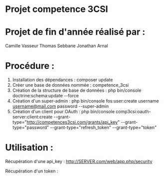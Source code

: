Projet competence 3CSI
==================

Projet de fin d'année réalisé par :
==================
Camille Vasseur
Thomas Sebbane
Jonathan Arnal

Procédure :
==================

1) Installation des dépendances : composer update
2) Créer une base de données nommée : competence_3csi
3) Création de la structure de base de données : php bin/console doctrine:schema:update --force
4) Création d'un super-admin : php bin/console fos:user:create username username@mail.com password --super-admin
5) Création d'un client pour OAuth : php bin/console comp3csi:oauth-server:client:create --grant-type="http://competences3csi.com/grants/api_key" --grant-type="password" --grant-type="refresh_token" --grant-type="token"

Utilisation :
==================

Récupération d'une api_key :
http://SERVER.com/web/app.php/security

Récupération d'un token :
